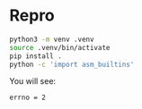 # Repro

```bash
python3 -m venv .venv
source .venv/bin/activate
pip install .
python -c 'import asm_builtins'
```

You will see:

```
errno = 2
```
